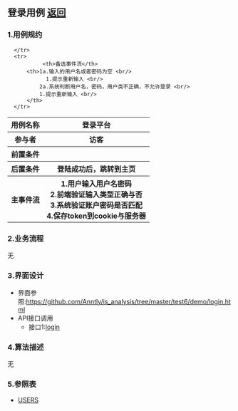 ## 登录用例 [返回](../README.MD)

### 1.用例规约

<table>
      <tr>
			   <th>用例名称</th>
			   <th>登录平台</th>
      </tr>
      <tr>
			   <th>参与者</th>
			   <th>访客</th>
      </tr>
      <tr>
			   <th>前置条件</th>
			   <th></th>
      </tr>
      <tr>
			   <th>后置条件</th>
			   <th>登陆成功后，跳转到主页</th>
      </tr>
      <tr>
			   <th >主事件流</th>
         <th >1.用户输入用户名密码<br/>
              2.前端验证输入类型正确与否<br/>
              3.系统验证账户密码是否匹配<br/>
              4.保存token到cookie与服务器
         </th>
      </tr>
      <tr>

      </tr>
      <tr>
			   <th>备选事件流</th>
          <th>1a.输入的用户名或者密码为空 <br/>
                1.提示重新输入 <br/>
              2a.系统判断用户名，密码，用户类不正确，不允许登录 <br/>
              1.提示重新输入 <br/>
          </th>
      </tr>
</table>

### 2.业务流程
无

### 3.界面设计
* 界面参照:https://github.com/Anntly/is_analysis/tree/master/test6/demo/login.html
* API接口调用
  * 接口1:[login](../接口/login.md)

### 4.算法描述
  无
### 5.参照表
  * [USERS](../数据库设计.md/#USERS)

